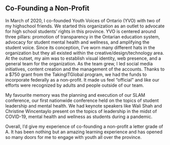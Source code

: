 ## Co-Founding a Non-Profit

In March of 2020, I co-founded Youth Voices of Ontario (YVO) with two of my highschool friends. We started this organization as an outlet to advocate for high school students’ rights in this province. YVO is centered around three pillars: promotion of transparency in the Ontarian education system, advocacy for student mental health and wellness, and amplifying the student voice. Since its conception, I’ve worn many different hats in the organization but they all existed within the creative/design/technology area. At the outset, my aim was to establish visual identity, web presence, and a general team for the organization. As the team grew, I led social media initiatives, content creation and the management of the accounts. Thanks to a $750 grant from the TakingITGlobal program, we had the funds to incorporate federally as a non-profit. It made us feel “official” and like our efforts were recognized by adults and people outside of our team.

My favourite memory was the planning and execution of our SLAM conference, our first nationwide conference held on the topics of student leadership and mental health. We had keynote speakers like Wali Shah and Christine Wincentaylo present on the topics of leadership in the midst of COVID-19, mental health and wellness as students during a pandemic.

Overall, I’d give my experience of co-founding a non-profit a letter grade of A. It has been nothing but an amazing learning experience and has opened so many doors for me to engage with youth all over the province.
